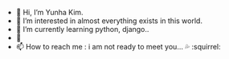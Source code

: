 - 👋 Hi, I’m Yunha Kim.
- 👀 I’m interested in almost everything exists in this world.
- 🌱 I’m currently learning python, django..
- 💞️ 
- 📫 How to reach me : i am not ready to meet you...
:sweat_drops:
:squirrel:
<!---
momoju01/momoju01 is a ✨ special ✨ repository because its `README.md` (this file) appears on your GitHub profile.
You can click the Preview link to take a look at your changes.
--->
